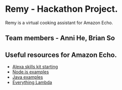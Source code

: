 # Remy - Hackathon Project.

Remy is a virtual cooking assistant for Amazon Echo.

## Team members - Anni He, Brian So


## Useful resources for Amazon Echo.
- [Alexa skills kit starting](https://developer.amazon.com/public/solutions/alexa/alexa-skills-kit/getting-started-guide#deciding-how-to-host-your-cloud-based-service)
- [Node.js examples](https://developer.amazon.com/public/solutions/alexa/alexa-skills-kit/docs/using-the-alexa-skills-kit-samples-node)
- [Java examples](https://developer.amazon.com/public/solutions/alexa/alexa-skills-kit/docs/using-the-alexa-skills-kit-samples-java)
- [Everything Lambda](http://docs.aws.amazon.com/lambda/latest/dg/welcome.html)




